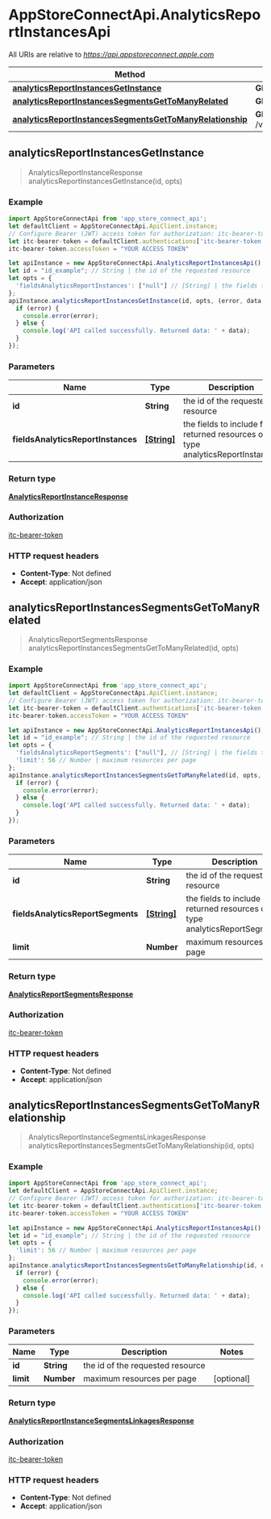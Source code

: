 # AppStoreConnectApi.AnalyticsReportInstancesApi

All URIs are relative to *https://api.appstoreconnect.apple.com*

Method | HTTP request | Description
------------- | ------------- | -------------
[**analyticsReportInstancesGetInstance**](AnalyticsReportInstancesApi.md#analyticsReportInstancesGetInstance) | **GET** /v1/analyticsReportInstances/{id} | 
[**analyticsReportInstancesSegmentsGetToManyRelated**](AnalyticsReportInstancesApi.md#analyticsReportInstancesSegmentsGetToManyRelated) | **GET** /v1/analyticsReportInstances/{id}/segments | 
[**analyticsReportInstancesSegmentsGetToManyRelationship**](AnalyticsReportInstancesApi.md#analyticsReportInstancesSegmentsGetToManyRelationship) | **GET** /v1/analyticsReportInstances/{id}/relationships/segments | 



## analyticsReportInstancesGetInstance

> AnalyticsReportInstanceResponse analyticsReportInstancesGetInstance(id, opts)



### Example

```javascript
import AppStoreConnectApi from 'app_store_connect_api';
let defaultClient = AppStoreConnectApi.ApiClient.instance;
// Configure Bearer (JWT) access token for authorization: itc-bearer-token
let itc-bearer-token = defaultClient.authentications['itc-bearer-token'];
itc-bearer-token.accessToken = "YOUR ACCESS TOKEN"

let apiInstance = new AppStoreConnectApi.AnalyticsReportInstancesApi();
let id = "id_example"; // String | the id of the requested resource
let opts = {
  'fieldsAnalyticsReportInstances': ["null"] // [String] | the fields to include for returned resources of type analyticsReportInstances
};
apiInstance.analyticsReportInstancesGetInstance(id, opts, (error, data, response) => {
  if (error) {
    console.error(error);
  } else {
    console.log('API called successfully. Returned data: ' + data);
  }
});
```

### Parameters


Name | Type | Description  | Notes
------------- | ------------- | ------------- | -------------
 **id** | **String**| the id of the requested resource | 
 **fieldsAnalyticsReportInstances** | [**[String]**](String.md)| the fields to include for returned resources of type analyticsReportInstances | [optional] 

### Return type

[**AnalyticsReportInstanceResponse**](AnalyticsReportInstanceResponse.md)

### Authorization

[itc-bearer-token](../README.md#itc-bearer-token)

### HTTP request headers

- **Content-Type**: Not defined
- **Accept**: application/json


## analyticsReportInstancesSegmentsGetToManyRelated

> AnalyticsReportSegmentsResponse analyticsReportInstancesSegmentsGetToManyRelated(id, opts)



### Example

```javascript
import AppStoreConnectApi from 'app_store_connect_api';
let defaultClient = AppStoreConnectApi.ApiClient.instance;
// Configure Bearer (JWT) access token for authorization: itc-bearer-token
let itc-bearer-token = defaultClient.authentications['itc-bearer-token'];
itc-bearer-token.accessToken = "YOUR ACCESS TOKEN"

let apiInstance = new AppStoreConnectApi.AnalyticsReportInstancesApi();
let id = "id_example"; // String | the id of the requested resource
let opts = {
  'fieldsAnalyticsReportSegments': ["null"], // [String] | the fields to include for returned resources of type analyticsReportSegments
  'limit': 56 // Number | maximum resources per page
};
apiInstance.analyticsReportInstancesSegmentsGetToManyRelated(id, opts, (error, data, response) => {
  if (error) {
    console.error(error);
  } else {
    console.log('API called successfully. Returned data: ' + data);
  }
});
```

### Parameters


Name | Type | Description  | Notes
------------- | ------------- | ------------- | -------------
 **id** | **String**| the id of the requested resource | 
 **fieldsAnalyticsReportSegments** | [**[String]**](String.md)| the fields to include for returned resources of type analyticsReportSegments | [optional] 
 **limit** | **Number**| maximum resources per page | [optional] 

### Return type

[**AnalyticsReportSegmentsResponse**](AnalyticsReportSegmentsResponse.md)

### Authorization

[itc-bearer-token](../README.md#itc-bearer-token)

### HTTP request headers

- **Content-Type**: Not defined
- **Accept**: application/json


## analyticsReportInstancesSegmentsGetToManyRelationship

> AnalyticsReportInstanceSegmentsLinkagesResponse analyticsReportInstancesSegmentsGetToManyRelationship(id, opts)



### Example

```javascript
import AppStoreConnectApi from 'app_store_connect_api';
let defaultClient = AppStoreConnectApi.ApiClient.instance;
// Configure Bearer (JWT) access token for authorization: itc-bearer-token
let itc-bearer-token = defaultClient.authentications['itc-bearer-token'];
itc-bearer-token.accessToken = "YOUR ACCESS TOKEN"

let apiInstance = new AppStoreConnectApi.AnalyticsReportInstancesApi();
let id = "id_example"; // String | the id of the requested resource
let opts = {
  'limit': 56 // Number | maximum resources per page
};
apiInstance.analyticsReportInstancesSegmentsGetToManyRelationship(id, opts, (error, data, response) => {
  if (error) {
    console.error(error);
  } else {
    console.log('API called successfully. Returned data: ' + data);
  }
});
```

### Parameters


Name | Type | Description  | Notes
------------- | ------------- | ------------- | -------------
 **id** | **String**| the id of the requested resource | 
 **limit** | **Number**| maximum resources per page | [optional] 

### Return type

[**AnalyticsReportInstanceSegmentsLinkagesResponse**](AnalyticsReportInstanceSegmentsLinkagesResponse.md)

### Authorization

[itc-bearer-token](../README.md#itc-bearer-token)

### HTTP request headers

- **Content-Type**: Not defined
- **Accept**: application/json

